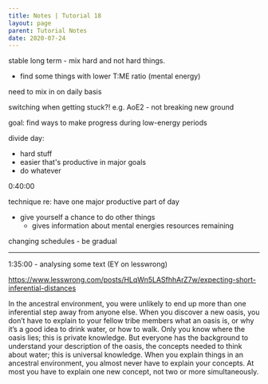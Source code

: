 ```yaml
---
title: Notes | Tutorial 18
layout: page
parent: Tutorial Notes
date: 2020-07-24
---
```


stable long term - mix hard and not hard things.
- find some things with lower T:ME ratio (mental energy)

need to mix in on daily basis

switching when getting stuck?! e.g. AoE2 - not breaking new ground

goal: find ways to make progress during low-energy periods

divide day:

- hard stuff
- easier that's productive in major goals
- do whatever

0:40:00

technique re: have one major productive part of day
- give yourself a chance to do other things
  - gives information about mental energies resources remaining

changing schedules - be gradual



----

1:35:00 - analysing some text (EY on lesswrong)

https://www.lesswrong.com/posts/HLqWn5LASfhhArZ7w/expecting-short-inferential-distances

In the ancestral environment, you were unlikely to end up more than one inferential step away from anyone else. When you discover a new oasis, you don’t have to explain to your fellow tribe members what an oasis is, or why it’s a good idea to drink water, or how to walk. Only you know where the oasis lies; this is private knowledge. But everyone has the background to understand your description of the oasis, the concepts needed to think about water; this is universal knowledge. When you explain things in an ancestral environment, you almost never have to explain your concepts. At most you have to explain one new concept, not two or more simultaneously.
